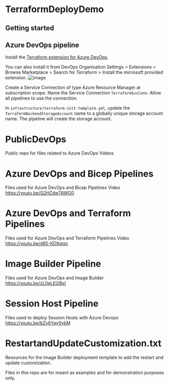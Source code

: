 # TerraformDeployDemo

## Getting started

## Azure DevOps pipeline

Install the [Terraform extension for Azure DevOps](https://marketplace.visualstudio.com/items?itemName=ms-devlabs.custom-terraform-tasks).

You can also install it from DevOps Organisation Settings > Extensions > Browse Marketplace > Search for Terraform > Install the microsoft provided extension.
![image](https://github.com/BasujitaBhattacharya/TerraformDeployDemo/assets/121059306/f2c12303-6517-4cb4-af5c-4a97250498af)

Create a Service Connection of type Azure Resource Manager at subscription scope. Name the Service Connection `TerraformSvcConn`.
Allow all pipelines to use the connection.

In `infrastructure/terraform-init-template.yml`, update the `TerraformBackendStorageAccount` name to a globally unique storage account name.
The pipeline will create the storage account.


# PublicDevOps
Public repo for files related to Azure DevOps Videos

# Azure DevOps and Bicep Pipelines
Files used for Azure DevOps and Bicep Pipelines Video
https://youtu.be/Q2HZdwTAWG0

# Azure DevOps and Terraform Pipelines
Files used for Azure DevOps and Terraform Pipelines Video
https://youtu.be/d85-KD9stqc

# Image Builder Pipeline
Files used for Azure DevOps and Image Builder
https://youtu.be/zL0eLEl2BxI

# Session Host Pipeline
Files used to deploy Session Hosts with Azure Devops
https://youtu.be/bZy6Yay0ybM

# RestartandUpdateCustomization.txt
Resources for the Image Builder deployment template to add the restart and update customization. 

Files in this repo are for meant as examples and for demonstration purposes only.

